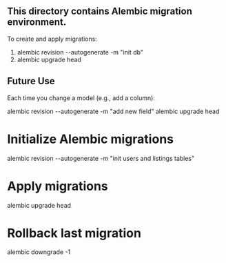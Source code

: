 ## This directory contains Alembic migration environment.

To create and apply migrations:
  1. alembic revision --autogenerate -m "init db"
  2. alembic upgrade head


## Future Use

Each time you change a model (e.g., add a column):

alembic revision --autogenerate -m "add new field"
alembic upgrade head

# Initialize Alembic migrations
alembic revision --autogenerate -m "init users and listings tables"

# Apply migrations
alembic upgrade head

# Rollback last migration
alembic downgrade -1
